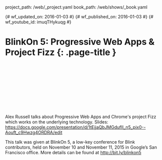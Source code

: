 project_path: /web/_project.yaml book_path: /web/shows/_book.yaml

{# wf_updated_on: 2016-01-03 #} {# wf_published_on: 2016-01-03 #} {# wf_youtube_id: imuqTHykuqg #}

# BlinkOn 5: Progressive Web Apps & Project Fizz {: .page-title }

<div class="video-wrapper">
  <iframe class="devsite-embedded-youtube-video" data-video-id="imuqTHykuqg"
          data-autohide="1" data-showinfo="0" frameborder="0" allowfullscreen>
  </iframe>
</div>

Alex Russell talks about Progressive Web Apps and Chrome's project Fizz which works on the underlying technology. Slides: https://docs.google.com/presentation/d/1tEjjaQbJMGdufII_n5_pix0--Aouft_c9Hwzg4ORDRA/edit

This talk was given at BlinkOn 5, a low-key conference for Blink contributors, held on November 10 and November 11, 2015 in Google’s San Francisco office. More details can be found at http://bit.ly/blinkon5